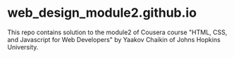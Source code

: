 # web_design_module2.github.io
This repo contains solution to the module2 of Cousera course "HTML, CSS, and Javascript for Web Developers" by Yaakov Chaikin of Johns Hopkins University.
